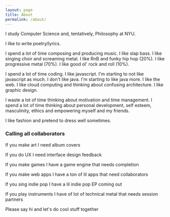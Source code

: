 ```yaml
---
layout: page
title: About
permalink: /about/
---
```


I study Computer Science and, tentatively, Philosophy at NYU.

I like to write poetry/lyrics.

I spend a lot of time composing and producing music.
I like slap bass.
I like singing choir and screaming metal.
I like RnB and funky hip hop (20%).
I like progressive metal (70%).
I like good ol' rock and roll (10%).

I spend a lot of time coding.
I like javascript.
I'm starting to not like javascript as much.
I don't like java.
I'm starting to like java more.
I like the web.
I like cloud computing and thinking about confusing architecture.
I like graphic design.

I waste a lot of time thinking about motivation and time management.
I spend a lot of time thinking about personal development, self esteem, masculinity, ethics and empowering myself and my friends.

I like fashion and pretend to dress well sometimes.

### Calling all collaborators

If you make art I need album covers

If you do UX I need interface design feedback

If you make games I have a game engine that needs completion

If you make web apps I have a ton of lil apps that need collaborators

If you sing indie pop I have a lil indie pop EP coming out

If you play instruments I have of lot of technical metal that needs session partners


Please say hi and let's do cool stuff together
